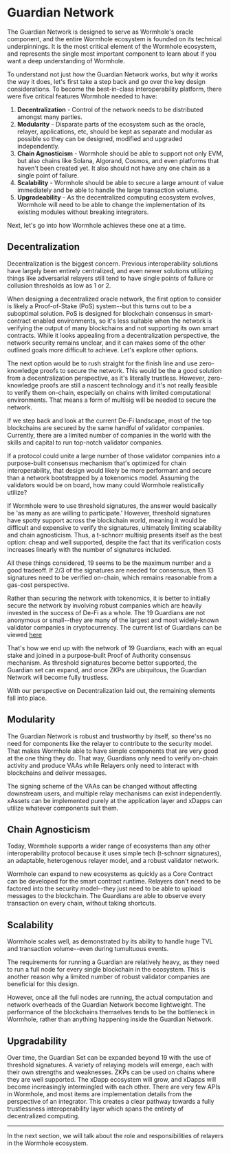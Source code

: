 # Guardian Network

The Guardian Network is designed to serve as Wormhole's oracle component, and the entire Wormhole ecosystem is founded on its technical underpinnings. It is the most critical element of the Wormhole ecosystem, and represents the single most important component to learn about if you want a deep understanding of Wormhole.

To understand not just _how_ the Guardian Network works, but _why_ it works the way it does, let's first take a step back and go over the key design considerations. To become the best-in-class interoperability platform, there were five critical features Wormhole needed to have:

1. **Decentralization** - Control of the network needs to be distributed amongst many parties.
2. **Modularity** - Disparate parts of the ecosystem such as the oracle, relayer, applications, etc, should be kept as separate and modular as possible so they can be designed, modified and upgraded independently.
3. **Chain Agnosticism** - Wormhole should be able to support not only EVM, but also chains like Solana, Algorand, Cosmos, and even platforms that haven't been created yet. It also should not have any one chain as a single point of failure.
4. **Scalability** - Wormhole should be able to secure a large amount of value immediately and be able to handle the large transaction volume.
5. **Upgradeability** - As the decentralized computing ecosystem evolves, Wormhole will need to be able to change the implementation of its existing modules without breaking integrators.

Next, let's go into how Wormhole achieves these one at a time.

## Decentralization

Decentralization is the biggest concern. Previous interoperability solutions have largely been entirely centralized, and even newer solutions utilizing things like adversarial relayers still tend to have single points of failure or collusion thresholds as low as 1 or 2.

When designing a decentralized oracle network, the first option to consider is likely a Proof-of-Stake (PoS) system--but this turns out to be a suboptimal solution. PoS is designed for blockchain consensus in smart-contract enabled environments, so it's less suitable when the network is verifying the output of many blockchains and not supporting its own smart contracts. While it looks appealing from a decentralization perspective, the network security remains unclear, and it can makes some of the other outlined goals more difficult to achieve. Let's explore other options.

The next option would be to rush straight for the finish line and use zero-knowledge proofs to secure the network. This would be the a good solution from a decentralization perspective, as it's literally trustless. However, zero-knowledge proofs are still a nascent technology and it's not really feasible to verify them on-chain, especially on chains with limited computational environments. That means a form of multisig will be needed to secure the network.

If we step back and look at the current De-Fi landscape, most of the top blockchains are secured by the same handful of validator companies. Currently, there are a limited number of companies in the world with the skills and capital to run top-notch validator companies.

If a protocol could unite a large number of those validator companies into a purpose-built consensus mechanism that's optimized for chain interoperability, that design would likely be more performant and secure than a network bootstrapped by a tokenomics model. Assuming the validators would be on board, how many could Wormhole realistically utilize?

If Wormhole were to use threshold signatures, the answer would basically be 'as many as are willing to participate.' However, threshold signatures have spotty support across the blockchain world, meaning it would be difficult and expensive to verify the signatures, ultimately limiting scalability and chain agnosticism. Thus, a t-schnorr multisig presents itself as the best option: cheap and well supported, despite the fact that its verification costs increases linearly with the number of signatures included.

All these things considered, 19 seems to be the maximum number and a good tradeoff. If 2/3 of the signatures are needed for consensus, then 13 signatures need to be verified on-chain, which remains reasonable from a gas-cost perspective.

Rather than securing the network with tokenomics, it is better to initially secure the network by involving robust companies which are heavily invested in the success of De-Fi as a whole. The 19 Guardians are not anonymous or small--they are many of the largest and most widely-known validator companies in cryptocurrency. The current list of Guardians can be viewed [here](https://wormhole.com/network/)

That's how we end up with the network of 19 Guardians, each with an equal stake and joined in a purpose-built Proof of Authority consensus mechanism. As threshold signatures become better supported, the Guardian set can expand, and once ZKPs are ubiquitous, the Guardian Network will become fully trustless.

With our perspective on Decentralization laid out, the remaining elements fall into place.

## Modularity

The Guardian Network is robust and trustworthy by itself, so there'ss no need for components like the relayer to contribute to the security model. That makes Wormhole able to have simple components that are very good at the one thing they do. That way, Guardians only need to verify on-chain activity and produce VAAs while Relayers only need to interact with blockchains and deliver messages.

The signing scheme of the VAAs can be changed without affecting downstream users, and multiple relay mechanisms can exist independently. xAssets can be implemented purely at the application layer and xDapps can utilize whatever components suit them.

## Chain Agnosticism

Today, Wormhole supports a wider range of ecosystems than any other interoperability protocol because it uses simple tech (t-schnorr signatures), an adaptable, heterogenous relayer model, and a robust validator network.

Wormhole can expand to new ecosystems as quickly as a Core Contract can be developed for the smart contract runtime. Relayers don't need to be factored into the security model--they just need to be able to upload messages to the blockchain. The Guardians are able to observe every transaction on every chain, without taking shortcuts.

## Scalability

Wormhole scales well, as demonstrated by its ability to handle huge TVL and transaction volume--even during tumultuous events.

The requirements for running a Guardian are relatively heavy, as they need to run a full node for every single blockchain in the ecosystem. This is another reason why a limited number of robust validator companies are beneficial for this design.

However, once all the full nodes are running, the actual computation and network overheads of the Guardian Network become lightweight. The performance of the blockchains themselves tends to be the bottleneck in Wormhole, rather than anything happening inside the Guardian Network.

## Upgradability

Over time, the Guardian Set can be expanded beyond 19 with the use of threshold signatures. A variety of relaying models will emerge, each with their own strengths and weaknesses. ZKPs can be used on chains where they are well supported. The xDapp ecosystem will grow, and xDapps will become increasingly intermingled with each other. There are very few APIs in Wormhole, and most items are implementation details from the perspective of an integrator. This creates a clear pathway towards a fully trustlessness interoperability layer which spans the entirety of decentralized computing.

---

In the next section, we will talk about the role and responsibilities of relayers in the Wormhole ecosystem.
